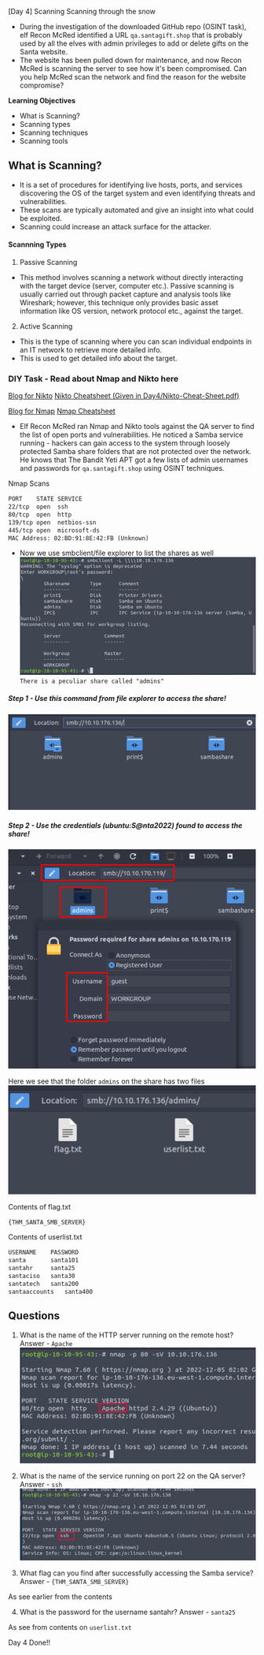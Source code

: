 [Day 4] Scanning Scanning through the snow

- During the investigation of the downloaded GitHub repo (OSINT task), elf Recon McRed identified a URL `qa.santagift.shop` that is probably used by all the elves with admin privileges to add or delete gifts on the Santa website. 
- The website has been pulled down for maintenance, and now Recon McRed is scanning the server to see how it's been compromised. Can you help McRed scan the network and find the reason for the website compromise?

**Learning Objectives**

-   What is Scanning?
-   Scanning types
-   Scanning techniques
-   Scanning tools

## What is Scanning?
- It is a set of procedures for identifying live hosts, ports, and services discovering the OS of the target system and even identifying threats and vulnerabilities.
- These scans are typically automated and give an insight into what could be exploited.
- Scanning could increase an attack surface for the attacker.

#### Scannning Types
1. Passive Scanning
- This method involves scanning a network without directly interacting with the target device (server, computer etc.). Passive scanning is usually carried out through packet capture and analysis tools like Wireshark; however, this technique only provides basic asset information like OS version, network protocol etc., against the target.

2. Active Scanning
- This is the type of scanning where you can scan individual endpoints in an IT network to retrieve more detailed info.
- This is used to get detailed info about the target.


### DIY Task - Read about Nmap and Nikto here
[Blog for Nikto](https://null-byte.wonderhowto.com/how-to/scan-for-vulnerabilities-any-website-using-nikto-0151729/)
[Nikto Cheatsheet (Given in Day4/Nikto-Cheat-Sheet.pdf)](obsidian://open?vault=AOC22&file=Day%204%2FNIkto-Cheat-Sheet.pdf)

[Blog for Nmap](https://hackertarget.com/nmap-tutorial/)
[Nmap Cheatsheet](https://www.stationx.net/nmap-cheat-sheet/)


- Elf Recon McRed ran Nmap and Nikto tools against the QA server to find the list of open ports and vulnerabilities. He noticed a Samba service running - hackers can gain access to the system through loosely protected Samba share folders that are not protected over the network. He knows that The Bandit Yeti APT got a few lists of admin usernames and passwords for `qa.santagift.shop` using OSINT techniques.

Nmap Scans
```
PORT    STATE SERVICE
22/tcp  open  ssh
80/tcp  open  http
139/tcp open  netbios-ssn
445/tcp open  microsoft-ds
MAC Address: 02:BD:91:8E:42:FB (Unknown)
```

- Now we use smbclient/file explorer to list the shares as well
![](../img/Pasted%20image%2020221205072412.png)
`There is a peculiar share called "admins"`

##### Step 1 - Use this command from file explorer to access the share!
![](../img/Pasted%20image%2020221205073530.png)

##### Step 2 - Use the credentials (ubuntu:S@nta2022) found to access the share!
![](../img/Pasted%20image%2020221205073643.png)

Here we see that the folder `admins` on the share has two files 
![](../img/Pasted%20image%2020221205073712.png)

Contents of flag.txt
```
{THM_SANTA_SMB_SERVER}
```

Contents of userlist.txt
```
USERNAME	PASSWORD
santa		santa101
santahr		santa25
santaciso	santa30
santatech	santa200
santaaccounts	santa400
```

## Questions
1. What is the name of the HTTP server running on the remote host?
Answer - `Apache`
![](../img/Pasted%20image%2020221205073300.png)

2. What is the name of the service running on port 22 on the QA server?
Answer - `ssh`
![](../img/Pasted%20image%2020221205073349.png)

3. What flag can you find after successfully accessing the Samba service?
Answer - `{THM_SANTA_SMB_SERVER}` 

As see earlier from the contents

4. What is the password for the username santahr?
Answer - `santa25`

As see from contents on `userlist.txt`

Day 4 Done!!
